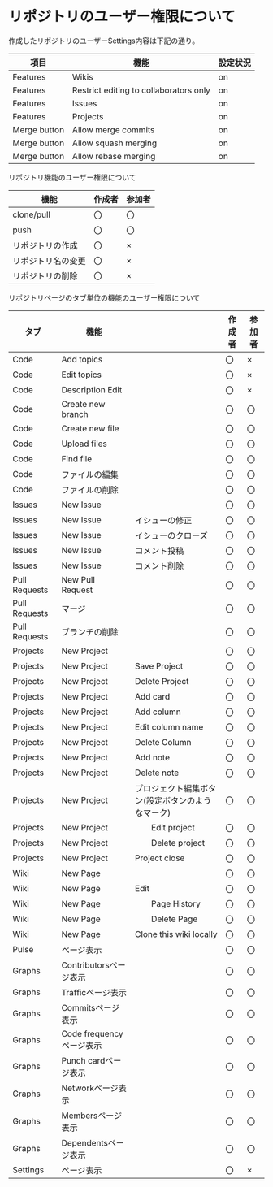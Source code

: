 # リポジトリのユーザー権限について
作成したリポジトリのユーザーSettings内容は下記の通り。

|項目|機能|設定状況  |
|---|---|---|
|Features|Wikis|on|
|Features|Restrict editing to collaborators only|on|
|Features|Issues |on|
|Features|Projects|on|
|Merge button|Allow merge commits  |on|
|Merge button|Allow squash merging |on|
|Merge button|Allow rebase merging  |on|

リポジトリ機能のユーザー権限について

|機能|作成者|参加者 |
|---|---|---|
|clone/pull |〇|〇|
|push|〇|〇|
|リポジトリの作成|〇|×|
|リポジトリ名の変更|〇|×|
|リポジトリの削除|〇|×|

リポジトリページのタブ単位の機能のユーザー権限について

|タブ|機能|  |作成者|参加者|
|---|---|---|---|---|
|Code|Add topics|  |〇|×|
|Code|Edit topics|  |〇|×|
|Code|Description Edit|  |〇|×|
|Code|Create new branch|  |〇|〇|
|Code|Create new file|  |〇|〇|
|Code|Upload files|  |〇|〇|
|Code|Find file|  |〇|〇|
|Code|ファイルの編集|  |〇|〇|
|Code|ファイルの削除|  |〇|〇|
|Issues|New Issue|  |〇|〇|
|Issues|New Issue|イシューの修正|〇|〇|
|Issues|New Issue|イシューのクローズ|〇|〇|
|Issues|New Issue|コメント投稿|〇|〇|
|Issues|New Issue|コメント削除|〇|〇|
|Pull Requests|New Pull Request|  |〇|〇|
|Pull Requests|マージ|  |〇|〇|
|Pull Requests|ブランチの削除|  |〇|〇|
|Projects|New Project|  |〇|〇|
|Projects|New Project|Save Project|〇|〇|
|Projects|New Project|Delete Project|〇|〇|
|Projects|New Project|Add card|〇|〇|
|Projects|New Project|Add column|〇|〇|
|Projects|New Project|Edit column name|〇|〇|
|Projects|New Project|Delete Column|〇|〇|
|Projects|New Project|Add note|〇|〇|
|Projects|New Project|Delete note|〇|〇|
|Projects|New Project|プロジェクト編集ボタン(設定ボタンのようなマーク)|〇|〇|
|Projects|New Project|　　Edit project|〇|〇|
|Projects|New Project|　　Delete project|〇|〇|
|Projects|New Project|Project close|〇|〇|
|Wiki|New Page|  |〇|〇|
|Wiki|New Page|Edit|〇|〇|
|Wiki|New Page|　　Page History|〇|〇|
|Wiki|New Page|　　Delete Page|〇|〇|
|Wiki|New Page|Clone this wiki locally|〇|〇|
|Pulse|ページ表示|  |〇|〇|
|Graphs|Contributorsページ表示|  |〇|〇|
|Graphs|Trafficページ表示|  |〇|〇|
|Graphs|Commitsページ表示|  |〇|〇|
|Graphs|Code frequencyページ表示|  |〇|〇|
|Graphs|Punch cardページ表示|  |〇|〇|
|Graphs|Networkページ表示|  |〇|〇|
|Graphs|Membersページ表示|  |〇|〇|
|Graphs|Dependentsページ表示|  |〇|〇|
|Settings|ページ表示|  |〇|×|
